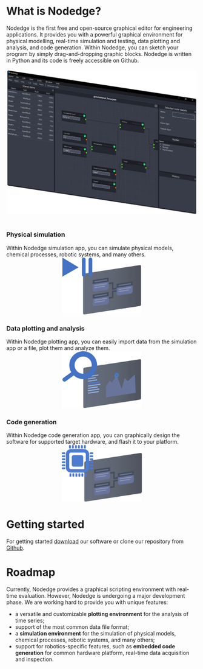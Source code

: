 # What is Nodedge?

<div>
Nodedge is the first free and open-source graphical editor for engineering applications.
It provides you with a powerful graphical environment for physical modelling, real-time simulation and testing, data plotting and analysis, and code generation. 
Within Nodedge, you can sketch your program by simply drag-and-dropping graphic blocks.
Nodedge is written in Python and its code is freely accessible on Github.
</div>
<br>

<center><img src="media/nodedge_interface.png" alt="nodedge_interface" width="500" /></center>
<br>


<h3>Physical simulation</h3>
Within Nodedge simulation app, you can simulate physical models, chemical processes, robotic systems, and many others.

<center>
<img src="media/simulator_icon.png" alt="nodedge_interface" height=150px/>
</center>

<h3>Data plotting and analysis</h3>
Within Nodedge plotting app, you can easily import data from the simulation app or a file, plot them and analyze them.

<center>
<img src="media/plotter_icon.png" alt="nodedge_interface" height=150px/>
</center>

<h3>Code generation</h3>
Within Nodedge code generation app, you can graphically design the software for supported target hardware, and flash it to your platform.

<center>
<img src="media/code_generation_icon.png" alt="nodedge_interface" height=150px/>
</center>

# Getting started

For getting started [download](https://github.com/nodedge/nodedge/releases/download/v0.2.3/NodedgeSetup.exe) our software or clone our repository from [Github](https://github.com/nodedge/nodedge).

# Roadmap

Currently, Nodedge provides a graphical scripting environment with real-time evaluation.
However, Nodedge is undergoing a major development phase.
We are working hard to provide you with unique features:
* a versatile and customizable **plotting environment** for the analysis of time series;
* support of the most common data file format;
* a **simulation environment** for the simulation of physical models, chemical processes, robotic systems, and many others;
* support for robotics-specific features, such as **embedded code generation** for common hardware platform, real-time data acquisition and inspection.
